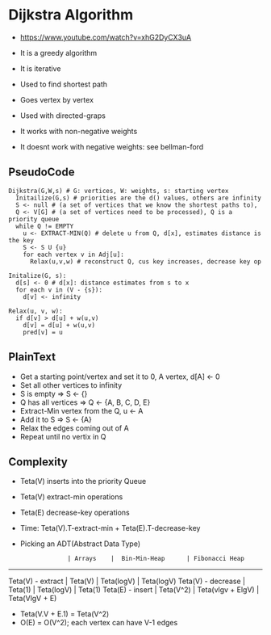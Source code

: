 # Dijkstra Algorithm

- https://www.youtube.com/watch?v=xhG2DyCX3uA
- It is a greedy algorithm
- It is iterative
- Used to find shortest path
- Goes vertex by vertex
- Used with directed-graps

- It works with non-negative weights
- It doesnt work with negative weights: see bellman-ford


## PseudoCode

```shell
Dijkstra(G,W,s) # G: vertices, W: weights, s: starting vertex
  Initailize(G,s) # priorities are the d() values, others are infinity
  S <- null # (a set of vertices that we know the shortest paths to),
  Q <- V[G] # (a set of vertices need to be processed), Q is a priority queue
  while Q != EMPTY
    u <- EXTRACT-MIN(Q) # delete u from Q, d[x], estimates distance is the key
    S <- S U {u}
    for each vertex v in Adj[u]:
      Relax(u,v,w) # reconstruct Q, cus key increases, decrease key op

Initalize(G, s):
  d[s] <- 0 # d[x]: distance estimates from s to x
  for each v in (V - {s}):
    d[v] <- infinity

Relax(u, v, w):
  if d[v] > d[u] + w(u,v)
    d[v] = d[u] + w(u,v)
    pred[v] = u
```

## PlainText

- Get a starting point/vertex and set it to 0, A vertex, d[A] <- 0
- Set all other vertices to infinity
- S is empty => S <- {}
- Q has all vertices => Q <- {A, B, C, D, E}
- Extract-Min vertex from the Q, u <- A
- Add it to S => S <- {A}
- Relax the edges coming out of A
- Repeat until no vertix in Q

## Complexity

- Teta(V) inserts into the priority Queue
- Teta(V) extract-min operations
- Teta(E) decrease-key operations

- Time: Teta(V).T-extract-min + Teta(E).T-decrease-key

* Picking an ADT(Abstract Data Type)

                   | Arrays    |  Bin-Min-Heap      | Fibonacci Heap
------------------------------------------------------------------------
Teta(V) - extract  | Teta(V)   |  Teta(logV)        | Teta(logV)
Teta(V) - decrease | Teta(1)   |  Teta(logV)        | Teta(1)
Teta(E) - insert   | Teta(V^2) |  Teta(vlgv + ElgV) | Teta(VlgV + E)

* Teta(V.V + E.1) = Teta(V^2)
* O(E) = O(V^2); each vertex can have V-1 edges
